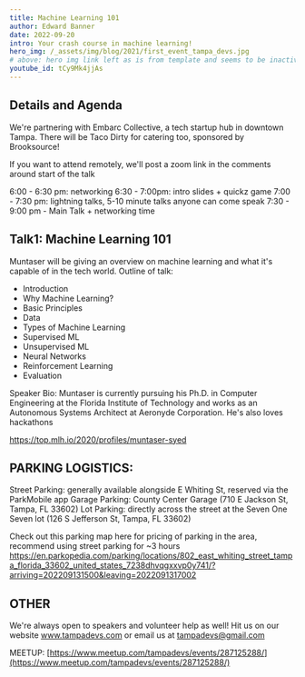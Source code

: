 ```yaml
---
title: Machine Learning 101
author: Edward Banner
date: 2022-09-20
intro: Your crash course in machine learning!
hero_img: /_assets/img/blog/2021/first_event_tampa_devs.jpg
# above: hero img link left as is from template and seems to be inactive | comment date: 2023.11.01
youtube_id: tCy9Mk4jjAs
---
```


## Details and Agenda

We're partnering with Embarc Collective, a tech startup hub in downtown Tampa. There will be Taco Dirty for catering too, sponsored by Brooksource!

If you want to attend remotely, we'll post a zoom link in the comments around start of the talk

6:00 - 6:30 pm: networking
6:30 - 7:00pm: intro slides + quickz game
7:00 - 7:30 pm: lightning talks, 5-10 minute talks anyone can come speak
7:30 - 9:00 pm - Main Talk + networking time

## Talk1: Machine Learning 101

Muntaser will be giving an overview on machine learning and what it's capable of in the tech world. Outline of talk:

- Introduction
- Why Machine Learning?
- Basic Principles
- Data
- Types of Machine Learning
- Supervised ML
- Unsupervised ML
- Neural Networks
- Reinforcement Learning
- Evaluation

Speaker Bio: Muntaser is currently pursuing his Ph.D. in Computer Engineering at the Florida Institute of Technology and works as an Autonomous Systems Architect at Aeronyde Corporation. He's also loves hackathons

https://top.mlh.io/2020/profiles/muntaser-syed

## PARKING LOGISTICS:
Street Parking: generally available alongside E Whiting St, reserved via the ParkMobile app
Garage Parking: County Center Garage (710 E Jackson St, Tampa, FL 33602)
Lot Parking: directly across the street at the Seven One Seven lot (126 S Jefferson St, Tampa, FL 33602)

Check out this parking map here for pricing of parking in the area, recommend using street parking for ~3 hours
https://en.parkopedia.com/parking/locations/802_east_whiting_street_tampa_florida_33602_united_states_7238dhvqgxxvp0y741/?arriving=202209131500&leaving=2022091317002

## OTHER
We're always open to speakers and volunteer help as well! Hit us on our website www.tampadevs.com or email us at tampadevs@gmail.com

MEETUP: [https://www.meetup.com/tampadevs/events/287125288/](https://www.meetup.com/tampadevs/events/287125288/)